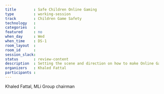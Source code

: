 ```yaml
---
title        : Safe Children Online Gaming
type         : working-session
track        : Children Game Safety
technology   :
categories   :
featured     : no
when_day     : Wed
when_time    : DS-1
room_layout  :
room_id      :
session_slack:
status       : review-content
description  : Setting the scene and direction on how to make Online Gaming Safer for Children (and how the community can help)  Khaled Fattal
organizers   : Khaled Fattal
participants :
---
```


Khaled Fattal, MLi Group chairman
